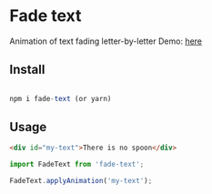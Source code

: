# Fade text

Animation of text fading letter-by-letter
Demo: [here](https://jasofalcon.github.io/matrix/)

## Install

```js

npm i fade-text (or yarn)

```

## Usage

```html
<div id="my-text">There is no spoon</div>
```

```js
import FadeText from 'fade-text';

FadeText.applyAnimation('my-text');
```
